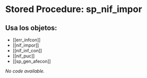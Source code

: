 # Stored Procedure: sp_nif_impor

## Usa los objetos:
- [[err_infcon]]
- [[nif_impor]]
- [[nif_inf_con]]
- [[nif_puc]]
- [[sp_gen_afecon]]

*No code available.*
